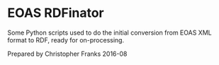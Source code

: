# EOAS RDFinator
Some Python scripts used to do the initial conversion from EOAS XML format to RDF, ready for on-processing. 

Prepared by Christopher Franks 2016-08

